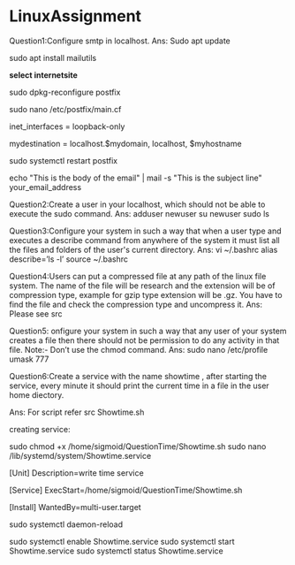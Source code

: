# LinuxAssignment
Question1:Configure smtp in localhost.
Ans:
Sudo apt update

sudo apt install mailutils

**select internetsite**

sudo dpkg-reconfigure postfix

sudo nano /etc/postfix/main.cf

inet_interfaces = loopback-only

mydestination = localhost.$mydomain, localhost, $myhostname

sudo systemctl restart postfix

echo "This is the body of the email" | mail -s "This is the subject line" your_email_address



Question2:Create a user in your localhost, which should not be able to execute the sudo command.
Ans:
        adduser newuser
	su newuser
	sudo ls
	

Question3:Configure your system in such a way that when a user type and executes a describe command from anywhere of the system it must list all the files and folders of the user's current directory.
Ans:
    vi ~/.bashrc
    alias describe=’ls -l’
    source ~/.bashrc
    
    
Question4:Users can put a compressed file at any path of the linux file system. The name of the file will be research and the extension will be of compression type, example for gzip type extension will be .gz.
You have to find the file and check the compression type and uncompress it. 
Ans: Please see src


Question5: onfigure your system in such a way that any user of your system creates a file then there should not be permission to do any activity in that file.
 Note:- Don’t use the chmod command.
 Ans:
      sudo nano /etc/profile
      umask 777
      
      
 Question6:Create a service with the name showtime , after starting the service, every minute it should print the current time in a file in the user home  diectory.
 
 Ans: For script refer src Showtime.sh
 
 creating service:
 
 sudo chmod +x /home/sigmoid/QuestionTime/Showtime.sh
sudo nano /lib/systemd/system/Showtime.service 

[Unit]
Description=write time service

[Service]
ExecStart=/home/sigmoid/QuestionTime/Showtime.sh

[Install]
WantedBy=multi-user.target

sudo systemctl daemon-reload 

sudo systemctl enable Showtime.service 
sudo systemctl start Showtime.service 
sudo systemctl status Showtime.service 
 
